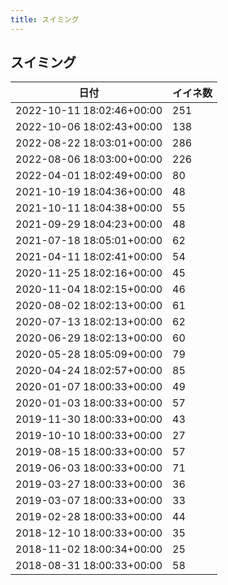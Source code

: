 ```yaml
---
title: スイミング
---
```

## スイミング

|日付|イイネ数|
|-|-|
|2022-10-11 18:02:46+00:00|251|
|2022-10-06 18:02:43+00:00|138|
|2022-08-22 18:03:01+00:00|286|
|2022-08-06 18:03:00+00:00|226|
|2022-04-01 18:02:49+00:00|80|
|2021-10-19 18:04:36+00:00|48|
|2021-10-11 18:04:38+00:00|55|
|2021-09-29 18:04:23+00:00|48|
|2021-07-18 18:05:01+00:00|62|
|2021-04-11 18:02:41+00:00|54|
|2020-11-25 18:02:16+00:00|45|
|2020-11-04 18:02:15+00:00|46|
|2020-08-02 18:02:13+00:00|61|
|2020-07-13 18:02:13+00:00|62|
|2020-06-29 18:02:13+00:00|60|
|2020-05-28 18:05:09+00:00|79|
|2020-04-24 18:02:57+00:00|85|
|2020-01-07 18:00:33+00:00|49|
|2020-01-03 18:00:33+00:00|57|
|2019-11-30 18:00:33+00:00|43|
|2019-10-10 18:00:33+00:00|27|
|2019-08-15 18:00:33+00:00|57|
|2019-06-03 18:00:33+00:00|71|
|2019-03-27 18:00:33+00:00|36|
|2019-03-07 18:00:33+00:00|33|
|2019-02-28 18:00:33+00:00|44|
|2018-12-10 18:00:33+00:00|35|
|2018-11-02 18:00:34+00:00|25|
|2018-08-31 18:00:33+00:00|58|
